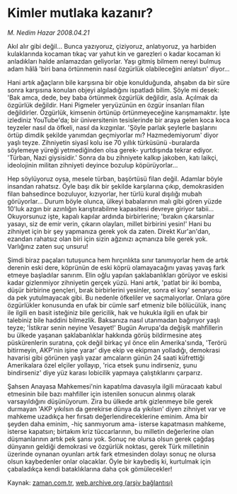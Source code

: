 # Kimler mutlaka kazanır?

*M. Nedim Hazar 2008.04.21*

<tr><td class="metin" colspan="2" style="padding-top: 20px; padding-left: 5px; padding-right: 10px;">Akıl alır gibi değil... Bunca yazıyoruz, çiziyoruz, anlatıyoruz, ya harbiden kulaklarında kocaman tıkaç var yahut kin ve garezleri o kadar kocaman ki anladıkları halde anlamazdan geliyorlar. Yaşı gitmiş bilmem nereyi bulmuş adam hâlâ 'biri bana örtünmenin nasıl özgürlük olabileceğini anlatsın' diyor...</td></tr><tr><td class="metin" colspan="2" style="padding-top: 20px; padding-left: 5px; padding-right: 10px;"><p>Hani artık ağaçların bile karşısına bir obje konulduğunda, ahşabın da bir süre sonra karşısına konulan objeyi algıladığını ispatladı bilim. Şöyle mi desek: 'Bak amca, dede, bey baba örtünmek özgürlük değildir, asla. Açılmak da özgürlük değildir. Hani Pigmeler yeryüzünün en özgür insanları filan değildirler. Özgürlük, kimsenin örtünüp örtünmeyeceğine karışmamaktır. İşte izlediniz YouTube'da; bir üniversitenin tesislerinde bir araya gelen koca koca teyzeler nasıl da öfkeli, nasıl da kızgınlar. 'Şöyle parlak şeylerle başlarını örtüp dimdik şekilde yanımdan geçmiyorlar mı? Hazmedemiyorum' diyor yaşlı teyze. Zihniyetin siyasî kolu ise 70 yıllık türküsünü -buralarda söylemeye yüreği yetmediğinden olsa gerek- yurtdışında tekrar ediyor. 'Türban, Nazi giysisidir.' Sonra da bu zihniyete kalkıp jakoben, katı laikçi, ideolojinin militan zihniyeti deyince bozulup köpürüyorlar...
<p>Hep söylüyoruz oysa, mesele türban, başörtüsü filan değil. Adamlar böyle insandan rahatsız. Öyle başı dik bir şekilde karşılarına çıkıp, demokrasiden filan bahsedince bozuluyor, kızıyorlar, her türlü kural dışılığı mubah görüyorlar... Durum böyle olunca, ülkeyi babalarının malı gibi gören yüzde 10'luk azgın bir azınlığın karıştırabilme kapasitesi devreye giriyor tabii... Okuyorsunuz işte, kapalı kapılar ardında birbirlerine; 'bırakın çıkarsınlar yasayı, siz de emir verin, çıkarın olayları, millet birbirini yesin!' Hani bu zihniyet için bir şey yapmanıza gerek yok da zaten. Direkt Kur'an'dan, ezandan rahatsız olan biri için sizin ağzınızı açmanıza bile gerek yok. Varlığınız zaten suç unsuru! 
<p>Şimdi biraz paçaları tutuşunca hem hırçınlıkta sınır tanımıyorlar hem de artık derenin eski dere, köprünün de eski köprü olamayacağını yavaş yavaş fark etmeye başladılar sanırım. Elin oğlu yapılan şaklabanlıkları görüyor ve eskisi kadar gizlenmiyor zihniyetin gerçek yüzü. Hani artık, 'patlat bir iki bomba, düşür birbirine gençleri, bırak birbirlerini yesinler, sonra el koy' senaryosu da pek yutulmayacak gibi. Bu nedenle öfkeliler ve saçmalıyorlar. Onlara göre özgürlükler konusunda en ufak bir cümle sarf etmeniz bile bölücülük, inanç ile ilgili en basit isteğiniz bile gericilik, hak ve hukukla ilgili en ufak bir talebiniz bile haddini bilmezlik. Baksanıza nasıl utanmadan bağırıyor yaşlı teyze; 'İstikrar senin neyine Vesayet!' Bugün Avrupa'da değişik mahfillerin bu ülkede yaşanan şaklabanlıklar hakkında görüş bildirmesine ateş püskürenlerin suratına, çok değil birkaç yıl önce elin Amerika'sında, 'Terörü bitirmeyin, AKP'nin işine yarar' diye ekip ve ekipman yolladığı, demokrasi havarisi gibi görünen yaşlı yazar amcaların günün 24 saati küfrettiği Amerikalara özel elçiler yollayıp, 'rica etsek şunu indirseniz, şunu bindirseniz' diye yüz karası lobicilik yapmaya çalıştıklarını çarparız. 
<p>Şahsen Anayasa Mahkemesi'nin kapatılma davasıyla ilgili müracaatı kabul etmesinin bile bazı mahfiller için istenilen sonucun alınmış olarak varsayıldığını düşünüyorum. Zira bu ülkede artık gizlenmeye bile gerek durmayan 'AKP yıkılsın da gerekirse dünya da yıkılsın' diyen zihniyet var ve mahkeme uzadıkça her fırsatı değerlendireceklerine eminim. Ama bir şeyden daha eminim, -hiç sanmıyorum ama- isterse kapatmasın mahkeme, isterse kapatsın; birtakım kriz tüccarlarının, bu milletin değerlerine olan düşmanlarının artık pek şansı yok. Sonuç ne olursa olsun gerek çağdaş dünyanın geldiği demokrasi ve özgürlük noktası, gerek Türk milletinin üzerinde oynanan oyunları artık fark etmesinden dolayı sonuç ne olursa olsun kaybedenler onlar olacaklar. Öyle bir kaybediş ki, kurtulmak için çabaladıkça kendi bataklıklarına daha çok gömülecekler!<br/></p></p></p></p></td></tr>

Kaynak: [zaman.com.tr](http://zaman.com.tr/yazar.do?yazino=679459), [web.archive.org (arşiv bağlantısı)](http://web.archive.org/web/20080804211628/http://www.zaman.com.tr:80/yazar.do?yazino=679459)
